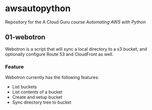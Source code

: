 # awsautopython

Repository for the A Cloud Guru course *Automating AWS with Python*

## 01-webotron

Webotron is a script that will sync a local directory to a s3 bucket, and optionally configure Route 53 and CloudFront as well.

### Feature

Webotron currently has the following features:

- List buckets
- List contents of a bucket
- Create and setup bucket
- Sync directory tree to bucket
